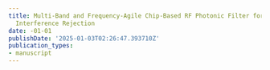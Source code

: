 ```yaml
---
title: Multi-Band and Frequency-Agile Chip-Based RF Photonic Filter for Ultra-Deep
  Interference Rejection
date: -01-01
publishDate: '2025-01-03T02:26:47.393710Z'
publication_types:
- manuscript
---
```


